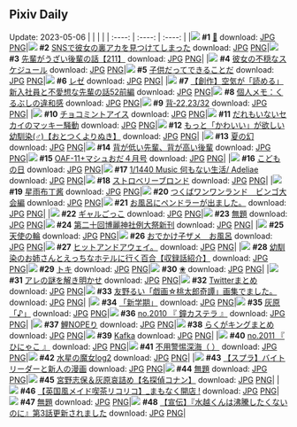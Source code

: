 ## Pixiv Daily
Update: 2023-05-06
|      |      |      |
| :----: | :----: | :----: |
|![](https://pixiv.microyu.workers.dev/c/240x480/img-master/img/2023/05/04/00/18/34/107784754_p0_master1200.jpg) **#1** [🌸](https://www.pixiv.net/artworks/107784754) download: [JPG](https://pixiv.microyu.workers.dev/img-original/img/2023/05/04/00/18/34/107784754_p0.jpg) [PNG](https://pixiv.microyu.workers.dev/img-original/img/2023/05/04/00/18/34/107784754_p0.png)|![](https://pixiv.microyu.workers.dev/c/240x480/img-master/img/2023/05/04/19/00/23/107806034_p0_master1200.jpg) **#2** [SNSで彼女の裏アカを見つけてしまった](https://www.pixiv.net/artworks/107806034) download: [JPG](https://pixiv.microyu.workers.dev/img-original/img/2023/05/04/19/00/23/107806034_p0.jpg) [PNG](https://pixiv.microyu.workers.dev/img-original/img/2023/05/04/19/00/23/107806034_p0.png)|![](https://pixiv.microyu.workers.dev/c/240x480/img-master/img/2023/05/05/19/00/39/107840821_p0_master1200.jpg) **#3** [先輩がうざい後輩の話【211】](https://www.pixiv.net/artworks/107840821) download: [JPG](https://pixiv.microyu.workers.dev/img-original/img/2023/05/05/19/00/39/107840821_p0.jpg) [PNG](https://pixiv.microyu.workers.dev/img-original/img/2023/05/05/19/00/39/107840821_p0.png)|
|![](https://pixiv.microyu.workers.dev/c/240x480/img-master/img/2023/05/05/18/00/34/107838926_p0_master1200.jpg) **#4** [彼女の不穏なスケジュール](https://www.pixiv.net/artworks/107838926) download: [JPG](https://pixiv.microyu.workers.dev/img-original/img/2023/05/05/18/00/34/107838926_p0.jpg) [PNG](https://pixiv.microyu.workers.dev/img-original/img/2023/05/05/18/00/34/107838926_p0.png)|![](https://pixiv.microyu.workers.dev/c/240x480/img-master/img/2023/05/04/07/30/04/107791835_p0_master1200.jpg) **#5** [子供だってできることだ](https://www.pixiv.net/artworks/107791835) download: [JPG](https://pixiv.microyu.workers.dev/img-original/img/2023/05/04/07/30/04/107791835_p0.jpg) [PNG](https://pixiv.microyu.workers.dev/img-original/img/2023/05/04/07/30/04/107791835_p0.png)|![](https://pixiv.microyu.workers.dev/c/240x480/img-master/img/2023/05/05/17/59/38/107838825_p0_master1200.jpg) **#6** [レゼ](https://www.pixiv.net/artworks/107838825) download: [JPG](https://pixiv.microyu.workers.dev/img-original/img/2023/05/05/17/59/38/107838825_p0.jpg) [PNG](https://pixiv.microyu.workers.dev/img-original/img/2023/05/05/17/59/38/107838825_p0.png)|
|![](https://pixiv.microyu.workers.dev/c/240x480/img-master/img/2023/05/04/18/01/59/107804480_p0_master1200.jpg) **#7** [【創作】空気が「読める」新入社員と不愛想な先輩の話52前編](https://www.pixiv.net/artworks/107804480) download: [JPG](https://pixiv.microyu.workers.dev/img-original/img/2023/05/04/18/01/59/107804480_p0.jpg) [PNG](https://pixiv.microyu.workers.dev/img-original/img/2023/05/04/18/01/59/107804480_p0.png)|![](https://pixiv.microyu.workers.dev/c/240x480/img-master/img/2023/05/04/07/00/11/107791435_p0_master1200.jpg) **#8** [個人メモ：くるぶしの違和感](https://www.pixiv.net/artworks/107791435) download: [JPG](https://pixiv.microyu.workers.dev/img-original/img/2023/05/04/07/00/11/107791435_p0.jpg) [PNG](https://pixiv.microyu.workers.dev/img-original/img/2023/05/04/07/00/11/107791435_p0.png)|![](https://pixiv.microyu.workers.dev/c/240x480/img-master/img/2023/05/04/00/15/35/107784638_p0_master1200.jpg) **#9** [背‐22,23/32](https://www.pixiv.net/artworks/107784638) download: [JPG](https://pixiv.microyu.workers.dev/img-original/img/2023/05/04/00/15/35/107784638_p0.jpg) [PNG](https://pixiv.microyu.workers.dev/img-original/img/2023/05/04/00/15/35/107784638_p0.png)|
|![](https://pixiv.microyu.workers.dev/c/240x480/img-master/img/2023/05/04/22/10/14/107812321_p0_master1200.jpg) **#10** [チョコミントアイス](https://www.pixiv.net/artworks/107812321) download: [JPG](https://pixiv.microyu.workers.dev/img-original/img/2023/05/04/22/10/14/107812321_p0.jpg) [PNG](https://pixiv.microyu.workers.dev/img-original/img/2023/05/04/22/10/14/107812321_p0.png)|![](https://pixiv.microyu.workers.dev/c/240x480/img-master/img/2023/05/04/18/51/39/107805768_p0_master1200.jpg) **#11** [だれもいないセカイのマッキー騒動](https://www.pixiv.net/artworks/107805768) download: [JPG](https://pixiv.microyu.workers.dev/img-original/img/2023/05/04/18/51/39/107805768_p0.jpg) [PNG](https://pixiv.microyu.workers.dev/img-original/img/2023/05/04/18/51/39/107805768_p0.png)|![](https://pixiv.microyu.workers.dev/c/240x480/img-master/img/2023/05/04/12/01/48/107796539_p0_master1200.jpg) **#12** [もっと「かわいい」が欲しい幼馴染(♂)【おとつくよりぬき】](https://www.pixiv.net/artworks/107796539) download: [JPG](https://pixiv.microyu.workers.dev/img-original/img/2023/05/04/12/01/48/107796539_p0.jpg) [PNG](https://pixiv.microyu.workers.dev/img-original/img/2023/05/04/12/01/48/107796539_p0.png)|
|![](https://pixiv.microyu.workers.dev/c/240x480/img-master/img/2023/05/04/00/00/25/107783721_p0_master1200.jpg) **#13** [夏の幻](https://www.pixiv.net/artworks/107783721) download: [JPG](https://pixiv.microyu.workers.dev/img-original/img/2023/05/04/00/00/25/107783721_p0.jpg) [PNG](https://pixiv.microyu.workers.dev/img-original/img/2023/05/04/00/00/25/107783721_p0.png)|![](https://pixiv.microyu.workers.dev/c/240x480/img-master/img/2023/05/05/17/20/31/107837830_p0_master1200.jpg) **#14** [背が低い先輩、背が高い後輩](https://www.pixiv.net/artworks/107837830) download: [JPG](https://pixiv.microyu.workers.dev/img-original/img/2023/05/05/17/20/31/107837830_p0.jpg) [PNG](https://pixiv.microyu.workers.dev/img-original/img/2023/05/05/17/20/31/107837830_p0.png)|![](https://pixiv.microyu.workers.dev/c/240x480/img-master/img/2023/05/04/00/02/24/107783956_p0_master1200.jpg) **#15** [OAF-11+マシュおだ４月号](https://www.pixiv.net/artworks/107783956) download: [JPG](https://pixiv.microyu.workers.dev/img-original/img/2023/05/04/00/02/24/107783956_p0.jpg) [PNG](https://pixiv.microyu.workers.dev/img-original/img/2023/05/04/00/02/24/107783956_p0.png)|
|![](https://pixiv.microyu.workers.dev/c/240x480/img-master/img/2023/05/05/20/30/01/107843770_p0_master1200.jpg) **#16** [こどもの日](https://www.pixiv.net/artworks/107843770) download: [JPG](https://pixiv.microyu.workers.dev/img-original/img/2023/05/05/20/30/01/107843770_p0.jpg) [PNG](https://pixiv.microyu.workers.dev/img-original/img/2023/05/05/20/30/01/107843770_p0.png)|![](https://pixiv.microyu.workers.dev/c/240x480/img-master/img/2023/05/04/21/37/16/107811113_p0_master1200.jpg) **#17** [1/1440 Music 何もない生活/ Adeliae](https://www.pixiv.net/artworks/107811113) download: [JPG](https://pixiv.microyu.workers.dev/img-original/img/2023/05/04/21/37/16/107811113_p0.jpg) [PNG](https://pixiv.microyu.workers.dev/img-original/img/2023/05/04/21/37/16/107811113_p0.png)|![](https://pixiv.microyu.workers.dev/c/240x480/img-master/img/2023/05/04/00/00/10/107783680_p0_master1200.jpg) **#18** [ストロベリーブロンド](https://www.pixiv.net/artworks/107783680) download: [JPG](https://pixiv.microyu.workers.dev/img-original/img/2023/05/04/00/00/10/107783680_p0.jpg) [PNG](https://pixiv.microyu.workers.dev/img-original/img/2023/05/04/00/00/10/107783680_p0.png)|
|![](https://pixiv.microyu.workers.dev/c/240x480/img-master/img/2023/05/04/23/34/16/107815406_p0_master1200.jpg) **#19** [星雨布丁酱](https://www.pixiv.net/artworks/107815406) download: [JPG](https://pixiv.microyu.workers.dev/img-original/img/2023/05/04/23/34/16/107815406_p0.jpg) [PNG](https://pixiv.microyu.workers.dev/img-original/img/2023/05/04/23/34/16/107815406_p0.png)|![](https://pixiv.microyu.workers.dev/c/240x480/img-master/img/2023/05/04/16/09/19/107801694_p0_master1200.jpg) **#20** [つくばワンワンランド　ビンゴ大会編](https://www.pixiv.net/artworks/107801694) download: [JPG](https://pixiv.microyu.workers.dev/img-original/img/2023/05/04/16/09/19/107801694_p0.jpg) [PNG](https://pixiv.microyu.workers.dev/img-original/img/2023/05/04/16/09/19/107801694_p0.png)|![](https://pixiv.microyu.workers.dev/c/240x480/img-master/img/2023/05/05/11/54/17/107829985_p0_master1200.jpg) **#21** [お風呂にペンドラーが出ました。](https://www.pixiv.net/artworks/107829985) download: [JPG](https://pixiv.microyu.workers.dev/img-original/img/2023/05/05/11/54/17/107829985_p0.jpg) [PNG](https://pixiv.microyu.workers.dev/img-original/img/2023/05/05/11/54/17/107829985_p0.png)|
|![](https://pixiv.microyu.workers.dev/c/240x480/img-master/img/2023/05/05/08/16/56/107825803_p0_master1200.jpg) **#22** [ギャルごっこ](https://www.pixiv.net/artworks/107825803) download: [JPG](https://pixiv.microyu.workers.dev/img-original/img/2023/05/05/08/16/56/107825803_p0.jpg) [PNG](https://pixiv.microyu.workers.dev/img-original/img/2023/05/05/08/16/56/107825803_p0.png)|![](https://pixiv.microyu.workers.dev/c/240x480/img-master/img/2023/05/04/22/31/15/107813087_p0_master1200.jpg) **#23** [無題](https://www.pixiv.net/artworks/107813087) download: [JPG](https://pixiv.microyu.workers.dev/img-original/img/2023/05/04/22/31/15/107813087_p0.jpg) [PNG](https://pixiv.microyu.workers.dev/img-original/img/2023/05/04/22/31/15/107813087_p0.png)|![](https://pixiv.microyu.workers.dev/c/240x480/img-master/img/2023/05/04/00/02/16/107783940_p0_master1200.jpg) **#24** [第二十回博麗神社例大祭新刊](https://www.pixiv.net/artworks/107783940) download: [JPG](https://pixiv.microyu.workers.dev/img-original/img/2023/05/04/00/02/16/107783940_p0.jpg) [PNG](https://pixiv.microyu.workers.dev/img-original/img/2023/05/04/00/02/16/107783940_p0.png)|
|![](https://pixiv.microyu.workers.dev/c/240x480/img-master/img/2023/05/05/00/00/51/107816544_p0_master1200.jpg) **#25** [天使の輪](https://www.pixiv.net/artworks/107816544) download: [JPG](https://pixiv.microyu.workers.dev/img-original/img/2023/05/05/00/00/51/107816544_p0.jpg) [PNG](https://pixiv.microyu.workers.dev/img-original/img/2023/05/05/00/00/51/107816544_p0.png)|![](https://pixiv.microyu.workers.dev/c/240x480/img-master/img/2023/05/04/00/14/17/107784593_p0_master1200.jpg) **#26** [おでかけ子ザメ　お風呂](https://www.pixiv.net/artworks/107784593) download: [JPG](https://pixiv.microyu.workers.dev/img-original/img/2023/05/04/00/14/17/107784593_p0.jpg) [PNG](https://pixiv.microyu.workers.dev/img-original/img/2023/05/04/00/14/17/107784593_p0.png)|![](https://pixiv.microyu.workers.dev/c/240x480/img-master/img/2023/05/04/19/35/30/107807082_p0_master1200.jpg) **#27** [ヒットアンドアウェイ。](https://www.pixiv.net/artworks/107807082) download: [JPG](https://pixiv.microyu.workers.dev/img-original/img/2023/05/04/19/35/30/107807082_p0.jpg) [PNG](https://pixiv.microyu.workers.dev/img-original/img/2023/05/04/19/35/30/107807082_p0.png)|
|![](https://pixiv.microyu.workers.dev/c/240x480/img-master/img/2023/05/04/00/03/56/107784086_p0_master1200.jpg) **#28** [幼馴染のお姉さんとえっちなホテルに行く百合【収録話紹介】](https://www.pixiv.net/artworks/107784086) download: [JPG](https://pixiv.microyu.workers.dev/img-original/img/2023/05/04/00/03/56/107784086_p0.jpg) [PNG](https://pixiv.microyu.workers.dev/img-original/img/2023/05/04/00/03/56/107784086_p0.png)|![](https://pixiv.microyu.workers.dev/c/240x480/img-master/img/2023/05/04/01/55/41/107787283_p0_master1200.jpg) **#29** [トキ](https://www.pixiv.net/artworks/107787283) download: [JPG](https://pixiv.microyu.workers.dev/img-original/img/2023/05/04/01/55/41/107787283_p0.jpg) [PNG](https://pixiv.microyu.workers.dev/img-original/img/2023/05/04/01/55/41/107787283_p0.png)|![](https://pixiv.microyu.workers.dev/c/240x480/img-master/img/2023/05/04/00/00/58/107783800_p0_master1200.jpg) **#30** [❀](https://www.pixiv.net/artworks/107783800) download: [JPG](https://pixiv.microyu.workers.dev/img-original/img/2023/05/04/00/00/58/107783800_p0.jpg) [PNG](https://pixiv.microyu.workers.dev/img-original/img/2023/05/04/00/00/58/107783800_p0.png)|
|![](https://pixiv.microyu.workers.dev/c/240x480/img-master/img/2023/05/04/18/08/55/107804687_p0_master1200.jpg) **#31** [アレの謎を解き明かせ](https://www.pixiv.net/artworks/107804687) download: [JPG](https://pixiv.microyu.workers.dev/img-original/img/2023/05/04/18/08/55/107804687_p0.jpg) [PNG](https://pixiv.microyu.workers.dev/img-original/img/2023/05/04/18/08/55/107804687_p0.png)|![](https://pixiv.microyu.workers.dev/c/240x480/img-master/img/2023/05/05/04/55/08/107823256_p0_master1200.jpg) **#32** [Twitterまとめ](https://www.pixiv.net/artworks/107823256) download: [JPG](https://pixiv.microyu.workers.dev/img-original/img/2023/05/05/04/55/08/107823256_p0.jpg) [PNG](https://pixiv.microyu.workers.dev/img-original/img/2023/05/05/04/55/08/107823256_p0.png)|![](https://pixiv.microyu.workers.dev/c/240x480/img-master/img/2023/05/05/15/33/50/107835079_p0_master1200.jpg) **#33** [友野るい「戯画☆桃太郎奇譚」画集でました。](https://www.pixiv.net/artworks/107835079) download: [JPG](https://pixiv.microyu.workers.dev/img-original/img/2023/05/05/15/33/50/107835079_p0.jpg) [PNG](https://pixiv.microyu.workers.dev/img-original/img/2023/05/05/15/33/50/107835079_p0.png)|
|![](https://pixiv.microyu.workers.dev/c/240x480/img-master/img/2023/05/05/00/03/48/107816863_p0_master1200.jpg) **#34** [「新学期」](https://www.pixiv.net/artworks/107816863) download: [JPG](https://pixiv.microyu.workers.dev/img-original/img/2023/05/05/00/03/48/107816863_p0.jpg) [PNG](https://pixiv.microyu.workers.dev/img-original/img/2023/05/05/00/03/48/107816863_p0.png)|![](https://pixiv.microyu.workers.dev/c/240x480/img-master/img/2023/05/05/14/18/29/107833344_p0_master1200.jpg) **#35** [灰原「♪」](https://www.pixiv.net/artworks/107833344) download: [JPG](https://pixiv.microyu.workers.dev/img-original/img/2023/05/05/14/18/29/107833344_p0.jpg) [PNG](https://pixiv.microyu.workers.dev/img-original/img/2023/05/05/14/18/29/107833344_p0.png)|![](https://pixiv.microyu.workers.dev/c/240x480/img-master/img/2023/05/04/00/38/06/107785391_p0_master1200.jpg) **#36** [no.2010 『 鐘カステラ 』](https://www.pixiv.net/artworks/107785391) download: [JPG](https://pixiv.microyu.workers.dev/img-original/img/2023/05/04/00/38/06/107785391_p0.jpg) [PNG](https://pixiv.microyu.workers.dev/img-original/img/2023/05/04/00/38/06/107785391_p0.png)|
|![](https://pixiv.microyu.workers.dev/c/240x480/img-master/img/2023/05/05/07/12/04/107824818_p0_master1200.jpg) **#37** [鯉NOPEり](https://www.pixiv.net/artworks/107824818) download: [JPG](https://pixiv.microyu.workers.dev/img-original/img/2023/05/05/07/12/04/107824818_p0.jpg) [PNG](https://pixiv.microyu.workers.dev/img-original/img/2023/05/05/07/12/04/107824818_p0.png)|![](https://pixiv.microyu.workers.dev/c/240x480/img-master/img/2023/05/04/21/27/54/107810769_p0_master1200.jpg) **#38** [らくがキングまとめ](https://www.pixiv.net/artworks/107810769) download: [JPG](https://pixiv.microyu.workers.dev/img-original/img/2023/05/04/21/27/54/107810769_p0.jpg) [PNG](https://pixiv.microyu.workers.dev/img-original/img/2023/05/04/21/27/54/107810769_p0.png)|![](https://pixiv.microyu.workers.dev/c/240x480/img-master/img/2023/05/05/00/10/20/107817255_p0_master1200.jpg) **#39** [Kafka](https://www.pixiv.net/artworks/107817255) download: [JPG](https://pixiv.microyu.workers.dev/img-original/img/2023/05/05/00/10/20/107817255_p0.jpg) [PNG](https://pixiv.microyu.workers.dev/img-original/img/2023/05/05/00/10/20/107817255_p0.png)|
|![](https://pixiv.microyu.workers.dev/c/240x480/img-master/img/2023/05/04/18/12/31/107804794_p0_master1200.jpg) **#40** [no.2011 『 ひにゃこ 』](https://www.pixiv.net/artworks/107804794) download: [JPG](https://pixiv.microyu.workers.dev/img-original/img/2023/05/04/18/12/31/107804794_p0.jpg) [PNG](https://pixiv.microyu.workers.dev/img-original/img/2023/05/04/18/12/31/107804794_p0.png)|![](https://pixiv.microyu.workers.dev/c/240x480/img-master/img/2023/05/05/13/58/18/107832854_p0_master1200.jpg) **#41** [不用警惕深海（   ）](https://www.pixiv.net/artworks/107832854) download: [JPG](https://pixiv.microyu.workers.dev/img-original/img/2023/05/05/13/58/18/107832854_p0.jpg) [PNG](https://pixiv.microyu.workers.dev/img-original/img/2023/05/05/13/58/18/107832854_p0.png)|![](https://pixiv.microyu.workers.dev/c/240x480/img-master/img/2023/05/04/15/36/21/107800984_p0_master1200.jpg) **#42** [水星の魔女log2](https://www.pixiv.net/artworks/107800984) download: [JPG](https://pixiv.microyu.workers.dev/img-original/img/2023/05/04/15/36/21/107800984_p0.jpg) [PNG](https://pixiv.microyu.workers.dev/img-original/img/2023/05/04/15/36/21/107800984_p0.png)|
|![](https://pixiv.microyu.workers.dev/c/240x480/img-master/img/2023/05/05/17/41/46/107838334_p0_master1200.jpg) **#43** [【スプラ】バイトリーダーと新人の漫画](https://www.pixiv.net/artworks/107838334) download: [JPG](https://pixiv.microyu.workers.dev/img-original/img/2023/05/05/17/41/46/107838334_p0.jpg) [PNG](https://pixiv.microyu.workers.dev/img-original/img/2023/05/05/17/41/46/107838334_p0.png)|![](https://pixiv.microyu.workers.dev/c/240x480/img-master/img/2023/05/04/20/07/15/107808147_p0_master1200.jpg) **#44** [無題](https://www.pixiv.net/artworks/107808147) download: [JPG](https://pixiv.microyu.workers.dev/img-original/img/2023/05/04/20/07/15/107808147_p0.jpg) [PNG](https://pixiv.microyu.workers.dev/img-original/img/2023/05/04/20/07/15/107808147_p0.png)|![](https://pixiv.microyu.workers.dev/c/240x480/img-master/img/2023/05/04/00/38/50/107785418_p0_master1200.jpg) **#45** [宮野志保＆灰原哀詰め【名探偵コナン】](https://www.pixiv.net/artworks/107785418) download: [JPG](https://pixiv.microyu.workers.dev/img-original/img/2023/05/04/00/38/50/107785418_p0.jpg) [PNG](https://pixiv.microyu.workers.dev/img-original/img/2023/05/04/00/38/50/107785418_p0.png)|
|![](https://pixiv.microyu.workers.dev/c/240x480/img-master/img/2023/05/04/00/24/31/107784975_p0_master1200.jpg) **#46** [【英国風メイド喫茶リコリコ】_まもなく開店 !](https://www.pixiv.net/artworks/107784975) download: [JPG](https://pixiv.microyu.workers.dev/img-original/img/2023/05/04/00/24/31/107784975_p0.jpg) [PNG](https://pixiv.microyu.workers.dev/img-original/img/2023/05/04/00/24/31/107784975_p0.png)|![](https://pixiv.microyu.workers.dev/c/240x480/img-master/img/2023/05/04/02/46/10/107788207_p0_master1200.jpg) **#47** [無題](https://www.pixiv.net/artworks/107788207) download: [JPG](https://pixiv.microyu.workers.dev/img-original/img/2023/05/04/02/46/10/107788207_p0.jpg) [PNG](https://pixiv.microyu.workers.dev/img-original/img/2023/05/04/02/46/10/107788207_p0.png)|![](https://pixiv.microyu.workers.dev/c/240x480/img-master/img/2023/05/04/13/26/05/107798258_p0_master1200.jpg) **#48** [【宣伝】『水越くんは沸騰したくないのに』第3話更新されました](https://www.pixiv.net/artworks/107798258) download: [JPG](https://pixiv.microyu.workers.dev/img-original/img/2023/05/04/13/26/05/107798258_p0.jpg) [PNG](https://pixiv.microyu.workers.dev/img-original/img/2023/05/04/13/26/05/107798258_p0.png)|
